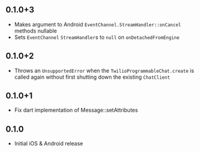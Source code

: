 ## 0.1.0+3

* Makes argument to Android `EventChannel.StreamHandler::onCancel` methods nullable
* Sets `EventChannel` `StreamHandler`s to `null` on `onDetachedFromEngine`

## 0.1.0+2

* Throws an `UnsupportedError` when the `TwilioProgrammableChat.create` is called again without first shutting down the existing `ChatClient`

## 0.1.0+1

* Fix dart implementation of Message::setAttributes

## 0.1.0

* Initial iOS & Android release
